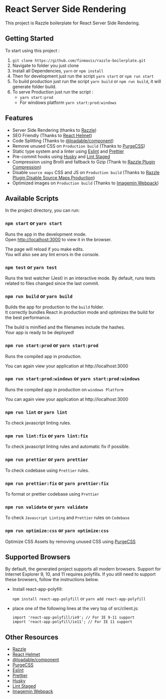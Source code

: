# React Server Side Rendering

This project is Razzle boilerplate for React Server Side Rendering.

## Getting Started

To start using this project :

1. `git clone https://github.com/finmavis/razzle-boilerplate.git`
2. Navigate to folder you just clone
3. Install all Dependencies, `yarn` or `npm install`
4. Then for development just run the script `yarn start` or `npm run start`
5. To build production just run the script `yarn build` or `npm run build`, it will generate folder build.
6. To serve Production just run the script :
   - `yarn start:prod`
   - For windows platform `yarn start:prod:windows`

## Features

- Server Side Rendering (thanks to [Razzle](https://github.com/jaredpalmer/razzle))
- SEO Friendly (Thanks to [React Helmet](https://github.com/nfl/react-helmet))
- Code Splitting (Thanks to [@loadable/component](https://github.com/smooth-code/loadable-components))
- Remove unused CSS on `Production build` (Thanks to [PurgeCSS](https://www.purgecss.com))
- Static type system and a linter using [Eslint](https://www.npmjs.com/package/eslint-config-react-app) and [Prettier](https://prettier.io/)
- Pre-commit hooks using [Husky](https://github.com/typicode/husky) and [Lint Staged](https://github.com/okonet/lint-staged)
- Compression using Brotli and fallback to Gzip (Thank to [Razzle Plugin Compression](https://github.com/nimacsoft/razzle-plugin-compression))
- Disable `source maps` CSS and JS on `Production build` (Thanks to [Razzle Plugin Disable Source Maps Production](https://www.npmjs.com/package/razzle-plugin-disable-sourcemaps-production))
- Optimized images on `Production build` (Thanks to [Imagemin Webpack](https://github.com/itgalaxy/imagemin-webpack))

## Available Scripts

In the project directory, you can run:

### `npm start` or `yarn start`

Runs the app in the development mode.<br>
Open [http://localhost:3000](http://localhost:3000) to view it in the browser.

The page will reload if you make edits.<br>
You will also see any lint errors in the console.

### `npm test` or `yarn test`

Runs the test watcher (Jest) in an interactive mode. By default, runs tests related to files changed since the last commit.

### `npm run build` or `yarn build`

Builds the app for production to the `build` folder.<br>
It correctly bundles React in production mode and optimizes the build for the best performance.

The build is minified and the filenames include the hashes.<br>
Your app is ready to be deployed!

### `npm run start:prod` or `yarn start:prod`

Runs the compiled app in production.

You can again view your application at http://localhost:3000

### `npm run start:prod:windows` or `yarn start:prod:windows`

Runs the compiled app in production on `windows Platform`

You can again view your application at http://localhost:3000

### `npm run lint` or `yarn lint`

To check javascript linting rules.

### `npm run lint:fix` or `yarn lint:fix`

To check javascript linting rules and automatic fix if possible.

### `npm run prettier` or `yarn prettier`

To check codebase using `Prettier` rules.

### `npm run prettier:fix` or `yarn prettier:fix`

To format or prettier codebase using `Prettier`

### `npm run validate` or `yarn validate`

To check `Javascript Linting` and `Prettier` rules on `Codebase`

### `npm run optimize:css` or `yarn optimize:css`

Optimize CSS Assets by removing unused CSS using [PurgeCSS](https://www.purgecss.com/)

## Supported Browsers

By default, the generated project supports all modern browsers. Support for Internet Explorer 9, 10, and 11 requires polyfills. If you still need to support these browsers, follow the instructions below.

- Install react-app-polyfill:

  `npm install react-app-polyfill` or `yarn add react-app-polyfill`

- place one of the following lines at the very top of src/client.js:

  ```
  import 'react-app-polyfill/ie9'; // For IE 9-11 support
  import 'react-app-polyfill/ie11'; // For IE 11 support
  ```

## Other Resources

- [Razzle](https://github.com/jaredpalmer/razzle)
- [React Helmet](https://github.com/nfl/react-helmet)
- [@loadable/component](https://github.com/smooth-code/loadable-components)
- [PurgeCSS](https://www.purgecss.com/)
- [Eslint](https://www.npmjs.com/package/eslint-config-react-app)
- [Prettier](https://prettier.io/)
- [Husky](https://github.com/typicode/husky)
- [Lint Staged](https://github.com/okonet/lint-staged)
- [Imagemin Webpack](https://github.com/itgalaxy/imagemin-webpack)
